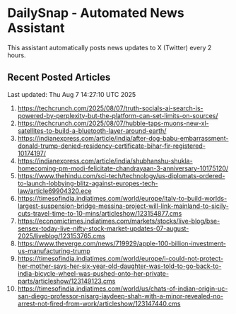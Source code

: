 # DailySnap - Automated News Assistant

This assistant automatically posts news updates to X (Twitter) every 2 hours.

## Recent Posted Articles

Last updated: Thu Aug  7 14:27:10 UTC 2025

1. https://techcrunch.com/2025/08/07/truth-socials-ai-search-is-powered-by-perplexity-but-the-platform-can-set-limits-on-sources/
2. https://techcrunch.com/2025/08/07/hubble-taps-muons-new-xl-satellites-to-build-a-bluetooth-layer-around-earth/
3. https://indianexpress.com/article/india/after-dog-babu-embarrassment-donald-trump-denied-residency-certificate-bihar-fir-registered-10174197/
4. https://indianexpress.com/article/india/shubhanshu-shukla-homecoming-pm-modi-felicitate-chandrayaan-3-anniversary-10175120/
5. https://www.thehindu.com/sci-tech/technology/us-diplomats-ordered-to-launch-lobbying-blitz-against-europes-tech-law/article69904320.ece
6. https://timesofindia.indiatimes.com/world/europe/italy-to-build-worlds-largest-suspension-bridge-messina-project-will-link-mainland-to-sicily-cuts-travel-time-to-10-mins/articleshow/123154877.cms
7. https://economictimes.indiatimes.com/markets/stocks/live-blog/bse-sensex-today-live-nifty-stock-market-updates-07-august-2025/liveblog/123153765.cms
8. https://www.theverge.com/news/719929/apple-100-billion-investment-us-manufacturing-trump
9. https://timesofindia.indiatimes.com/world/europe/i-could-not-protect-her-mother-says-her-six-year-old-daughter-was-told-to-go-back-to-india-bicycle-wheel-was-pushed-onto-her-private-parts/articleshow/123149123.cms
10. https://timesofindia.indiatimes.com/world/us/chats-of-indian-origin-uc-san-diego-professor-nisarg-jaydeep-shah-with-a-minor-revealed-no-arrest-not-fired-from-work/articleshow/123147440.cms
